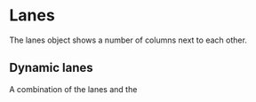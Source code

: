 # Lanes
The lanes object shows a number of columns next to each other.


## Dynamic lanes
A combination of the lanes and the